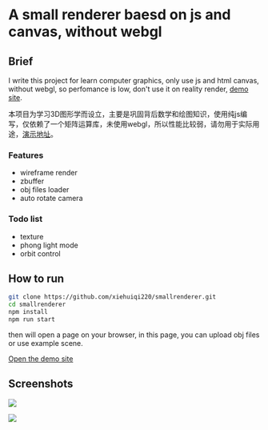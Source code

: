 # A small renderer baesd on js and canvas, without webgl

## Brief

I write this project for learn computer graphics, only use js and html canvas, without webgl, so perfomance is low, don't use it on reality render, [demo site](https://xiehuiqi220.github.io/smallrenderer/).

本项目为学习3D图形学而设立，主要是巩固背后数学和绘图知识，使用纯js编写，仅依赖了一个矩阵运算库，未使用webgl，所以性能比较弱，请勿用于实际用途，[演示地址](https://xiehuiqi220.github.io/smallrenderer/)。

### Features
- wireframe render
- zbuffer
- obj files loader
- auto rotate camera

### Todo list
- texture
- phong light mode
- orbit control

## How to run
```sh
git clone https://github.com/xiehuiqi220/smallrenderer.git
cd smallrenderer
npm install
npm run start
```
then will open a page on your browser, in this page, you can upload obj files or use example scene.

[Open the demo site](https://xiehuiqi220.github.io/smallrenderer/)

## Screenshots

![](https://user-images.githubusercontent.com/1331211/213100140-9ee211ef-ca2e-41b1-b8d8-36e9384c3e60.png)


![](https://user-images.githubusercontent.com/1331211/213100164-d2c69c14-8827-45dd-aa55-ea91bb862e01.png)

